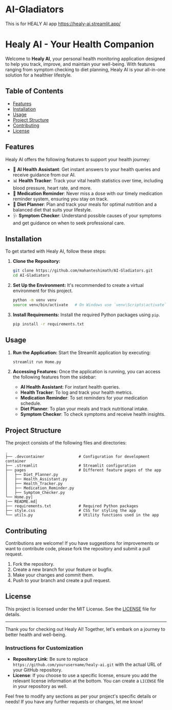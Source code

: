 # AI-Gladiators
This is for HEALY AI app https://healy-ai.streamlit.app/

# Healy AI - Your Health Companion

Welcome to **Healy AI**, your personal health monitoring application designed to help you track, improve, and maintain your well-being. With features ranging from symptom checking to diet planning, Healy AI is your all-in-one solution for a healthier lifestyle.

## Table of Contents
- [Features](#features)
- [Installation](#installation)
- [Usage](#usage)
- [Project Structure](#project-structure)
- [Contributing](#contributing)
- [License](#license)

## Features
Healy AI offers the following features to support your health journey:
- 🤖 **AI Health Assistant**: Get instant answers to your health queries and receive guidance from our AI.
- 📊 **Health Tracker**: Track your vital health statistics over time, including blood pressure, heart rate, and more.
- 💊 **Medication Reminder**: Never miss a dose with our timely medication reminder system, ensuring you stay on track.
- 🍎 **Diet Planner**: Plan and track your meals for optimal nutrition and a balanced diet that suits your lifestyle.
- 🩺 **Symptom Checker**: Understand possible causes of your symptoms and get guidance on when to seek professional care.

## Installation
To get started with Healy AI, follow these steps:

1. **Clone the Repository:**
   ```bash
   git clone https://github.com/mahanteshimath/AI-Gladiators.git
   cd AI-Gladiators
   ```

2. **Set Up the Environment:**
   It's recommended to create a virtual environment for this project.
   ```bash
   python -m venv venv
   source venv/bin/activate   # On Windows use `venv\Scripts\activate`
   ```

3. **Install Requirements:**
   Install the required Python packages using `pip`.
   ```bash
   pip install -r requirements.txt
   ```

## Usage
1. **Run the Application:**
   Start the Streamlit application by executing:
   ```bash
   streamlit run Home.py
   ```

2. **Accessing Features:**
   Once the application is running, you can access the following features from the sidebar:
   - **AI Health Assistant**: For instant health queries.
   - **Health Tracker**: To log and track your health metrics.
   - **Medication Reminder**: To set reminders for your medication schedule.
   - **Diet Planner**: To plan your meals and track nutritional intake.
   - **Symptom Checker**: To check symptoms and receive health insights.

## Project Structure
The project consists of the following files and directories:

```
.
├── .devcontainer               # Configuration for development container
├── .streamlit                  # Streamlit configuration
├── pages                       # Different feature pages of the app
│   ├── Diet_Planner.py
│   ├── Health_Assistant.py
│   ├── Health_Tracker.py
│   ├── Medication_Reminder.py
│   ├── Symptom_Checker.py
└── Home.py│
|── README.md│   
├── requirements.txt            # Required Python packages
├── style.css                   # CSS for styling the app
└── utils.py                    # Utility functions used in the app
```

## Contributing
Contributions are welcome! If you have suggestions for improvements or want to contribute code, please fork the repository and submit a pull request.

1. Fork the repository.
2. Create a new branch for your feature or bugfix.
3. Make your changes and commit them.
4. Push to your branch and create a pull request.

## License
This project is licensed under the MIT License. See the [LICENSE](LICENSE) file for details.

---

Thank you for checking out Healy AI! Together, let's embark on a journey to better health and well-being.

### Instructions for Customization

- **Repository Link**: Be sure to replace `https://github.com/yourusername/healy-ai.git` with the actual URL of your GitHub repository.
- **License**: If you choose to use a specific license, ensure you add the relevant license information at the bottom. You can create a `LICENSE` file in your repository as well.

Feel free to modify any sections as per your project's specific details or needs! If you have any further requests or changes, let me know!
